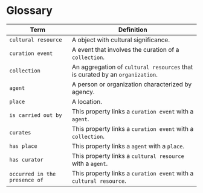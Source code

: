 # Glossary
| Term | Definition |
| ---- | ---------- |
| `cultural resource` | A object with cultural significance. |
| `curation event` | A event that involves the curation of a `collection`. |
| `collection` | An aggregation of `cultural resources` that is curated by an `organization`. |
| `agent` | A person or organization characterized by agency. |
| `place` | A location. |
| `is carried out by` | This property links a `curation event` with a `agent`. |
| `curates` | This property links a `curation event` with a `collection`. |
| `has place` | This property links a `agent` with a `place`. |
| `has curator` | This property links a `cultural resource` with a `agent`. |
| `occurred in the presence of` | This property links a `curation event` with a `cultural resource`. |